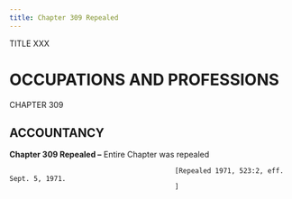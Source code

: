 ```yaml
---
title: Chapter 309 Repealed
---
```


TITLE XXX
                                             
OCCUPATIONS AND PROFESSIONS
===========================

CHAPTER 309
                                             
ACCOUNTANCY
------------

**Chapter 309 Repealed –** Entire Chapter was repealed


                                             [Repealed 1971, 523:2, eff. Sept. 5, 1971.
                                             ]

